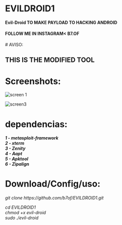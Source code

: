 # EVILDROID1
<h4>Evil-Droid TO MAKE PAYLOAD TO HACKING ANDROID </h4>
<h4>FOLLOW ME IN INSTAGRAM< B7.OF</h4>
# AVISO:
<h2>THIS IS THE MODIFIED TOOL</h2>

# Screenshots:
![screen 1](https://user-images.githubusercontent.com/78913656/196567717-90dca4eb-8489-4d18-8042-86c1fd12a9f7.png)

![screen3](https://user-images.githubusercontent.com/78913656/196568342-f1fba9b0-d5d2-4049-9c0b-7b164622de15.png)

# dependencias:
<h5>
1 - metasploit-framework<br>
2 - xterm<br>
3 - Zenity<br>
4 - Aapt<br>
5 - Apktool<br>
6 - Zipalign<br>
</h5>

# Download/Config/uso:

<h6> git clone https://github.com/b7of/EVILDROID1.git

cd EVILDROID1 <br>
chmod +x evil-droid <br>
sudo ./evil-droid 

</h6>

